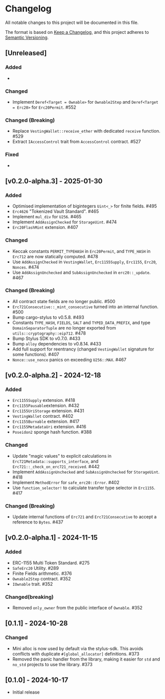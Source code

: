 # Changelog

All notable changes to this project will be documented in this file.

The format is based on [Keep a Changelog](https://keepachangelog.com/en/1.1.0/),
and this project adheres to [Semantic Versioning](https://semver.org/spec/v2.0.0.html).

## [Unreleased]

### Added

-

### Changed

- Implement `Deref<Target = Ownable>` for `Ownable2Step` and `Deref<Target = Erc20>` for `Erc20Permit`. #552

### Changed (Breaking)

- Replace `VestingWallet::receive_ether` with dedicated `receive` function. #529
- Extract `IAccessControl` trait from `AccessControl` contract. #527

### Fixed

-

## [v0.2.0-alpha.3] - 2025-01-30

### Added

- Optimised implementation of bigintegers `Uint<_>` for finite fields. #495
- `Erc4626` "Tokenized Vault Standard". #465
- Implement `mul_div` for `U256`. #465
- Implement `AddAssignChecked` for `StorageUint`. #474
- `Erc20FlashMint` extension. #407

### Changed

- Keccak constants `PERMIT_TYPEHASH` in `Erc20Permit`, and `TYPE_HASH` in `Erc712` are now statically computed. #478
- Use `AddAssignChecked` in `VestingWallet`, `Erc1155Supply`, `Erc1155`, `Erc20`, `Nonces`. #474
- Use `AddAssignUnchecked` and `SubAssignUnchecked` in `erc20::_update`. #467

### Changed (Breaking)

- All contract state fields are no longer public. #500
- `Erc721Consecutive::_mint_consecutive` turned into an internal function. #500
- Bump cargo-stylus to v0.5.8. #493
- Constants `TYPE_HASH`, `FIELDS`, `SALT` and `TYPED_DATA_PREFIX`, and type `DomainSeparatorTuple` are no longer exported from `utils::cryptography::eip712`. #478
- Bump Stylus SDK to v0.7.0. #433
- Bump `alloy` dependencies to v0.8.14. #433
- Add full support for reentrancy (changed `VestingWallet` signature for some functions). #407
- `Nonce::use_nonce` panics on exceeding `U256::MAX`. #467

## [v0.2.0-alpha.2] - 2024-12-18

### Added

- `Erc1155Supply` extension. #418
- `Erc1155Pausable`extension. #432
- `Erc1155UriStorage` extension. #431
- `VestingWallet` contract. #402
- `Erc1155Burnable` extension. #417
- `Erc1155MetadataUri` extension. #416
- `Poseidon2` sponge hash function. #388

### Changed

- Update "magic values" to explicit calculations in `Erc721Metadata::supports_interface`, and `Erc721::_check_on_erc721_received`. #442
- Implement `AddAssignUnchecked` and `SubAssignUnchecked` for `StorageUint`. #418
- Implement `MethodError` for `safe_erc20::Error`. #402
- Use `function_selector!` to calculate transfer type selector in `Erc1155`. #417

### Changed (Breaking)

- Update internal functions of `Erc721` and `Erc721Consecutive` to accept a reference to `Bytes`. #437

## [v0.2.0-alpha.1] - 2024-11-15

### Added

- ERC-1155 Multi Token Standard. #275
- `SafeErc20` Utility. #289
- Finite Fields arithmetic. #376
- `Ownable2Step` contract. #352
- `IOwnable` trait. #352

### Changed(breaking)

- Removed `only_owner` from the public interface of `Ownable`. #352

## [0.1.1] - 2024-10-28

### Changed

- Mini alloc is now used by default via the stylus-sdk. This avoids conflicts with duplicate `#[global_allocator]`
  definitions. #373
- Removed the panic handler from the library, making it easier for `std` and `no_std` projects to use the library. #373

## [0.1.0] - 2024-10-17

- Initial release
